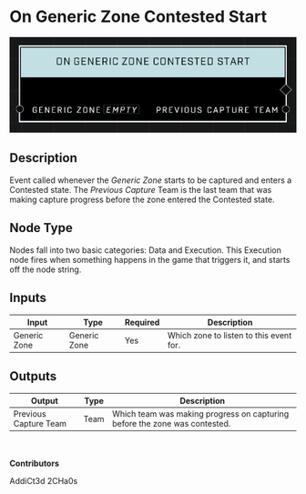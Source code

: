 # On Generic Zone Contested Start
![alt text](../../../.gitbook/assets/on-generic-zone-contested-start.png)
## Description
Event called whenever the *Generic Zone* starts to be captured and enters a Contested state. The *Previous Capture* Team is the last team that was making capture progress before the zone entered the Contested state.

## Node Type
Nodes fall into two basic categories: Data and Execution. This Execution node fires when something happens in the game that triggers it, and starts off the node string.

## Inputs
| Input | Type | Required | Description |
|------------------|------------------|----------|--------------------------------------------------------------|
| Generic Zone | Generic Zone | Yes | Which zone to listen to this event for. |

## Outputs
| Output | Type | Description |
|------------------|------------------|--------------------------------------------------------------|
| Previous Capture Team | Team | Which team was making progress on capturing before the zone was contested.|

\
\
**Contributors**

AddiCt3d 2CHa0s